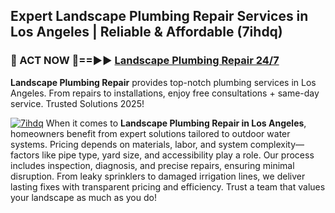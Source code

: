 ## Expert Landscape Plumbing Repair Services in Los Angeles | Reliable & Affordable (7ihdq)  

<h3>🚿 ACT NOW 🌟==►► <a href="https://tinyurl.com/2ne6vx2x" rel="nofollow">Landscape Plumbing Repair 24/7</a></h3>

**Landscape Plumbing Repair** provides top-notch plumbing services in Los Angeles. From repairs to installations, enjoy free consultations + same-day service. Trusted Solutions 2025!

[![7ihdq](https://i.imgur.com/4PFF4AK.jpeg)](https://tinyurl.com/2ne6vx2x)
When it comes to **Landscape Plumbing Repair in Los Angeles**, homeowners benefit from expert solutions tailored to outdoor water systems. Pricing depends on materials, labor, and system complexity—factors like pipe type, yard size, and accessibility play a role. Our process includes inspection, diagnosis, and precise repairs, ensuring minimal disruption. From leaky sprinklers to damaged irrigation lines, we deliver lasting fixes with transparent pricing and efficiency. Trust a team that values your landscape as much as you do!